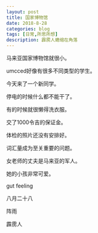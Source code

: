 ```yaml
---
layout: post
title: 国家博物馆
date: 2018-8-28
categories: blog
tags: [日常,所思所想]
description: 霹雳人蜷缩在角落
---
```


马来亚国家博物馆就很小。

umcced好像有很多不同类型的学生。

今天来了一个新同学。

停电的时候什么都不能干了。

有的时候就很懒得洗衣服。

交了1000令吉的保证金。

体检的照片还没有安排好。

词汇量成为至关重要的问题。

女老师的丈夫是马来亚的军人。

她的小孩非常可爱。

gut feeling

八月二十八

阵雨

霹雳人
